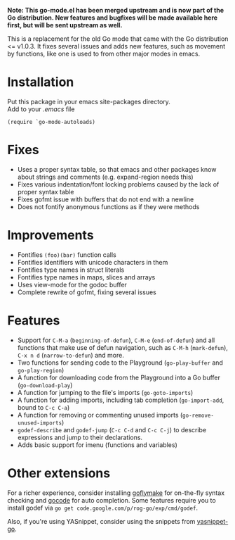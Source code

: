 **Note: This go-mode.el has been merged upstream and is now part of
  the Go distribution. New features and bugfixes will be made
  available here first, but will be sent upstream as well.**

This is a replacement for the old Go mode that came with the Go
distribution &lt;= v1.0.3. It fixes several issues and adds new features,
such as movement by functions, like one is used to from other major
modes in emacs.

Installation
============

Put this package in your emacs site-packages directory.<br />
Add to your _.emacs_ file

```elisp
(require `go-mode-autoloads)
```

Fixes
=====
- Uses a proper syntax table, so that emacs and other packages know
  about strings and comments (e.g. expand-region needs this)
- Fixes various indentation/font locking problems caused by the lack
  of proper syntax table
- Fixes gofmt issue with buffers that do not end with a newline
- Does not fontify anonymous functions as if they were methods

Improvements
============
- Fontifies `(foo)(bar)` function calls
- Fontifies identifiers with unicode characters in them
- Fontifies type names in struct literals
- Fontifies type names in maps, slices and arrays
- Uses view-mode for the godoc buffer
- Complete rewrite of gofmt, fixing several issues

Features
========
- Support for `C-M-a` (`beginning-of-defun`), `C-M-e` (`end-of-defun`)
  and all functions that make use of defun navigation, such as `C-M-h`
  (`mark-defun`), `C-x n d` (`narrow-to-defun`) and more.
- Two functions for sending code to the Playground (`go-play-buffer` and `go-play-region`)
- A function for downloading code from the Playground into a Go buffer (`go-download-play`)
- A function for jumping to the file's imports (`go-goto-imports`)
- A function for adding imports, including tab completion (`go-import-add`, bound to `C-c C-a`)
- A function for removing or commenting unused imports (`go-remove-unused-imports`)
- `godef-describe` and `godef-jump` (`C-c C-d` and `C-c C-j`) to
  describe expressions and jump to their declarations.
- Adds basic support for imenu (functions and variables)

Other extensions
================
For a richer experience, consider installing
[goflymake](https://github.com/dougm/goflymake) for on-the-fly syntax
checking and [gocode](https://github.com/nsf/gocode) for auto
completion. Some features require you to install godef via `go get
code.google.com/p/rog-go/exp/cmd/godef`.

Also, if you're using YASnippet, consider using the snippets from
[yasnippet-go](https://github.com/dominikh/yasnippet-go).

